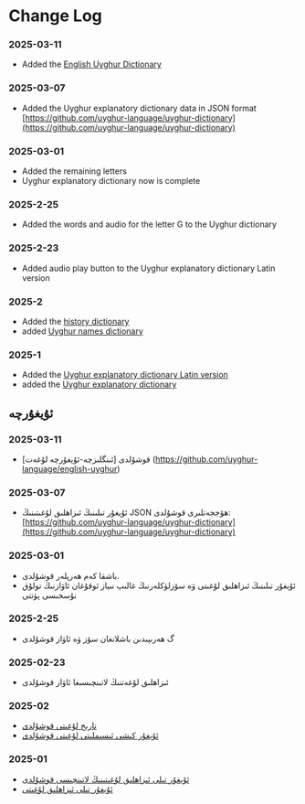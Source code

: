 
# Change Log


### 2025-03-11
- Added the [English Uyghur Dictionary](https://github.com/uyghur-language/english-uyghur)

### 2025-03-07
- Added the Uyghur explanatory dictionary data in JSON format [https://github.com/uyghur-language/uyghur-dictionary](https://github.com/uyghur-language/uyghur-dictionary)

### 2025-03-01
- Added the remaining letters
- Uyghur explanatory dictionary now is complete

### 2025-2-25
- Added the words and audio for the letter G to the Uyghur dictionary

### 2025-2-23
- Added audio play button to the Uyghur explanatory dictionary Latin version 

### 2025-2
- Added the [history dictionary](https://uyghur-language.github.io/history/index.html)
- added [Uyghur names dictionary](https://uyghur-language.github.io/names/index.html)

### 2025-1
- Added the [Uyghur explanatory dictionary Latin version](https://uyghur-language.github.io/latin/index.html)
- added the [Uyghur explanatory dictionary](https://uyghur-language.github.io/uyghur/index.html)


## ئۇيغۇرچە

### 2025-03-11
- [ئىنگلىزچە-ئۇيغۇرچە لۇغەت] قوشۇلدى (https://github.com/uyghur-language/english-uyghur)

### 2025-03-07
-  ئۇيغۇر تىلىنىڭ ئىزاھلىق لۇغىتىنىڭ JSON ھۆججەتلىرى قوشۇلدى: [https://github.com/uyghur-language/uyghur-dictionary](https://github.com/uyghur-language/uyghur-dictionary)


### 2025-03-01
- باشقا كەم ھەرپلەر قوشۇلدى. 
- ئۇيغۇر تىلىنىڭ ئىزاھلىق لۇغىتى ۋە سۆزلۈكلەرنىڭ غالىپ نىياز ئوقۇغان ئاۋازنىڭ تولۇق نۇسخىسى پۈتتى


### 2025-2-25
- گ ھەرىپىدىن باشلانغان سۆز ۋە ئاۋاز قوشۇلدى


### 2025-02-23
- ئىزاھلىق لۇغەتنىڭ لاتىنچىسىغا ئاۋاز قوشۇلدى

### 2025-02
- [تارىخ لۇغىتى قوشۇلدى](https://uyghur-language.github.io/history/index.html)
- [ئۇيغۇر كىشى ئىسىملىتى لۇغىتى قوشۇلدى](https://uyghur-language.github.io/names/index.html)

### 2025-01
- [ئۇيغۇر تىلى ئىزاھلىق لۇغىتىنىڭ لاتىنچىسى قوشۇلدى](https://uyghur-language.github.io/latin/index.html)
- [ئۇيغۇر تىلى ئىزاھلىق لۇغىتى](https://uyghur-language.github.io/uyghur/index.html)
